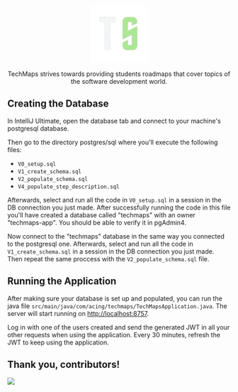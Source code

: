 <p align="center">
  <img src="src/main/resources/media/techmaps-brand-shortened-logo.png" height="128">
  <p align="center">TechMaps strives towards providing students roadmaps that cover topics of the software development world.</p>
</p>


## Creating the Database

In IntelliJ Ultimate, open the database tab and connect to your machine's postgresql database.

Then go to the directory postgres/sql where you'll execute the following files:
- ``V0_setup.sql``
- ``V1_create_schema.sql``
- ``V2_populate_schema.sql``
- ``V4_populate_step_description.sql``

Afterwards, select and run all the code in ``V0_setup.sql`` in a session in the DB connection you just made. After successfully running the code in this file you'll have created a database called "techmaps" with an owner "techmaps-app". You should be able to verify it in pgAdmin4.

Now connect to the "techmaps" database in the same way you connected to the postgresql one. Afterwards, select and run all the code in ``V1_create_schema.sql`` in a session in the DB connection you just made. Then repeat the same proccess with the ``V2_populate_schema.sql`` file.

## Running the Application

After making sure your database is set up and populated, you can run the java file ``src/main/java/com/acing/techmaps/TechMapsApplication.java``. The server will start running on <http://localhost:8757>.

Log in with one of the users created and send the generated JWT in all your other requests when using the application. Every 30 minutes, refresh the JWT to keep using the application.

## Thank you, contributors!
<a href="https://github.com/yellowisk/TechMaps-API/graphs/contributors">
  <img src="https://contrib.rocks/image?repo=yellowisk/TechMaps-Back-v2">
</a>
